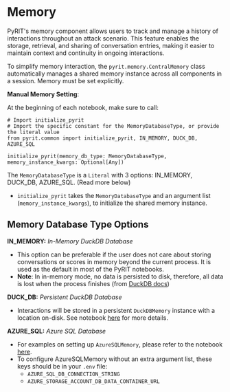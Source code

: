 # Memory

PyRIT's memory component allows users to track and manage a history of interactions throughout an attack scenario. This feature enables the storage, retrieval, and sharing of conversation entries, making it easier to maintain context and continuity in ongoing interactions.

To simplify memory interaction, the `pyrit.memory.CentralMemory` class automatically manages a shared memory instance across all components in a session. Memory must be set explicitly.

**Manual Memory Setting**:

At the beginning of each notebook, make sure to call:
```
# Import initialize_pyrit
# Import the specific constant for the MemoryDatabaseType, or provide the literal value
from pyrit.common import initialize_pyrit, IN_MEMORY, DUCK_DB, AZURE_SQL

initialize_pyrit(memory_db_type: MemoryDatabaseType, memory_instance_kwargs: Optional[Any])
```

The `MemoryDatabaseType` is a `Literal` with 3 options: IN_MEMORY, DUCK_DB, AZURE_SQL. (Read more below)
   - `initialize_pyrit` takes the `MemoryDatabaseType` and an argument list (`memory_instance_kwargs`), to initialize the shared memory instance.

##  Memory Database Type Options

**IN_MEMORY:** _In-Memory DuckDB Database_
   - This option can be preferable if the user does not care about storing conversations or scores in memory beyond the current process. It is used as the default in most of the PyRIT notebooks.
   - **Note**: In in-memory mode, no data is persisted to disk, therefore, all data is lost when the process finishes (from [DuckDB docs](https://duckdb.org/docs/connect/overview.html#in-memory-database))

**DUCK_DB:** _Persistent DuckDB Database_
   - Interactions will be stored in a persistent `DuckDBMemory` instance with a location on-disk. See notebook [here](./1_duck_db_memory.ipynb) for more details.

**AZURE_SQL:** _Azure SQL Database_
   - For examples on setting up `AzureSQLMemory`, please refer to the notebook [here](./7_azure_sql_memory_attacks.ipynb).
   - To configure AzureSQLMemory without an extra argument list, these keys should be in your `.env` file:
     - `AZURE_SQL_DB_CONNECTION_STRING`
     - `AZURE_STORAGE_ACCOUNT_DB_DATA_CONTAINER_URL`
